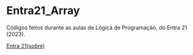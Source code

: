 # Entra21_Array

Códigos feitos durante as aulas de Lógica de Programação, do Entra 21 (2023).

[Entra 21(sobre)](https://www.entra21.com.br/)
